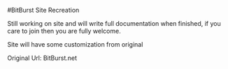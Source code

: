 #BitBurst Site Recreation

Still working on site and will write full documentation when finished, if you care to join then you are fully welcome.

Site will have some customization from  original

Original Url: BitBurst.net